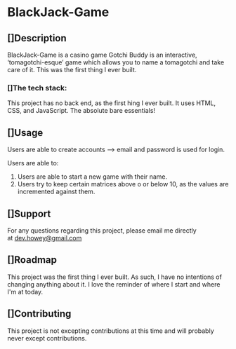 # BlackJack-Game
## []Description

BlackJack-Game is a casino game 
Gotchi Buddy is an interactive, ‘tomagotchi-esque’ game which allows you to name a tomagotchi and take care of it. This was the first thing I ever built.

### []The tech stack:

This project has no back end, as the first hing I ever built. It uses HTML, CSS, and JavaScript. The absolute bare essentials!

## []Usage

Users are able to create accounts --> email and password is used for login.

Users are able to:

1.  Users are able to start a new game with their name.
2.  Users try to keep certain matrices above o or below 10, as the values are incremented against them.

## []Support

For any questions regarding this project, please email me directly at [dev.howey@gmail.com](mailto:dev.howey@gmail.com)

## []Roadmap

This project was the first thing I ever built. As such, I have no intentions of changing anything about it. I love the reminder of where I start and where I'm at today.

## []Contributing

This project is not excepting contributions at this time and will probably never except contributions.